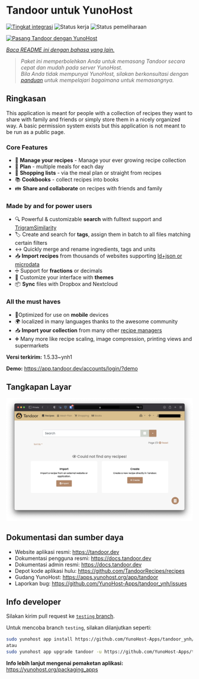 <!--
N.B.: README ini dibuat secara otomatis oleh <https://github.com/YunoHost/apps/tree/master/tools/readme_generator>
Ini TIDAK boleh diedit dengan tangan.
-->

# Tandoor untuk YunoHost

[![Tingkat integrasi](https://apps.yunohost.org/badge/integration/tandoor)](https://ci-apps.yunohost.org/ci/apps/tandoor/)
![Status kerja](https://apps.yunohost.org/badge/state/tandoor)
![Status pemeliharaan](https://apps.yunohost.org/badge/maintained/tandoor)

[![Pasang Tandoor dengan YunoHost](https://install-app.yunohost.org/install-with-yunohost.svg)](https://install-app.yunohost.org/?app=tandoor)

*[Baca README ini dengan bahasa yang lain.](./ALL_README.md)*

> *Paket ini memperbolehkan Anda untuk memasang Tandoor secara cepat dan mudah pada server YunoHost.*  
> *Bila Anda tidak mempunyai YunoHost, silakan berkonsultasi dengan [panduan](https://yunohost.org/install) untuk mempelajari bagaimana untuk memasangnya.*

## Ringkasan

This application is meant for people with a collection of recipes they want to share with family and friends or simply
store them in a nicely organized way. A basic permission system exists but this application is not meant to be run as 
a public page.

### Core Features

- 🥗 **Manage your recipes** - Manage your ever growing recipe collection
- 📆 **Plan** - multiple meals for each day
- 🛒 **Shopping lists** - via the meal plan or straight from recipes
- 📚 **Cookbooks** - collect recipes into books
- 👪 **Share and collaborate** on recipes with friends and family

### Made by and for power users

- 🔍 Powerful & customizable **search** with fulltext support and [TrigramSimilarity](https://docs.djangoproject.com/en/3.0/ref/contrib/postgres/search/#trigram-similarity)
- 🏷️ Create and search for **tags**, assign them in batch to all files matching certain filters
- ↔️ Quickly merge and rename ingredients, tags and units 
- 📥️ **Import recipes** from thousands of websites supporting [ld+json or microdata](https://schema.org/Recipe)
- ➗ Support for **fractions** or decimals
- 🎨 Customize your interface with **themes**
- 📦 **Sync** files with Dropbox and Nextcloud
  
### All the must haves

- 📱Optimized for use on **mobile** devices
- 🌍 localized in many languages thanks to the awesome community
- 📥️ **Import your collection** from many other [recipe managers](https://docs.tandoor.dev/features/import_export/)
- ➕ Many more like recipe scaling, image compression, printing views and supermarkets


**Versi terkirim:** 1.5.33~ynh1

**Demo:** <https://app.tandoor.dev/accounts/login/?demo>

## Tangkapan Layar

![Tangkapan Layar pada Tandoor](./doc/screenshots/example.jpg)

## Dokumentasi dan sumber daya

- Website aplikasi resmi: <https://tandoor.dev>
- Dokumentasi pengguna resmi: <https://docs.tandoor.dev>
- Dokumentasi admin resmi: <https://docs.tandoor.dev>
- Depot kode aplikasi hulu: <https://github.com/TandoorRecipes/recipes>
- Gudang YunoHost: <https://apps.yunohost.org/app/tandoor>
- Laporkan bug: <https://github.com/YunoHost-Apps/tandoor_ynh/issues>

## Info developer

Silakan kirim pull request ke [`testing` branch](https://github.com/YunoHost-Apps/tandoor_ynh/tree/testing).

Untuk mencoba branch `testing`, silakan dilanjutkan seperti:

```bash
sudo yunohost app install https://github.com/YunoHost-Apps/tandoor_ynh/tree/testing --debug
atau
sudo yunohost app upgrade tandoor -u https://github.com/YunoHost-Apps/tandoor_ynh/tree/testing --debug
```

**Info lebih lanjut mengenai pemaketan aplikasi:** <https://yunohost.org/packaging_apps>
